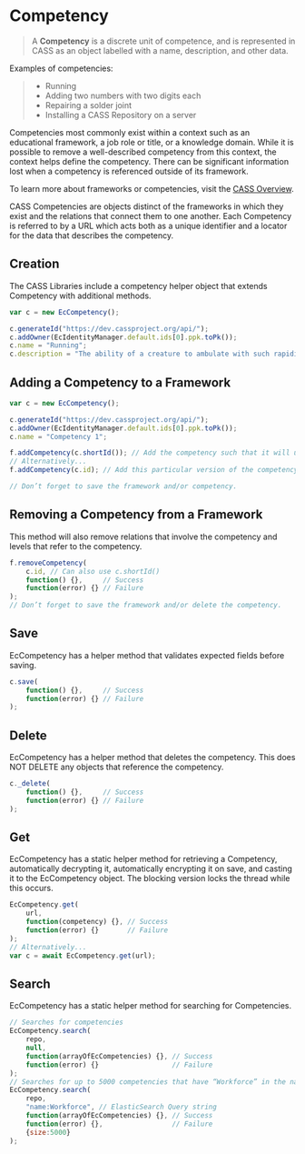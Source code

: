 # Competency

> A **Competency** is a discrete unit of competence, and is represented in CASS as an object labelled with a name, description, and other data.

Examples of competencies:
> * Running
> * Adding two numbers with two digits each
> * Repairing a solder joint
> * Installing a CASS Repository on a server

Competencies most commonly exist within a context such as an educational framework, a job role or title, or a knowledge domain. While it is possible to remove a well-described competency from this context, the context helps define the competency. There can be significant information lost when a competency is referenced outside of its framework.

To learn more about frameworks or competencies, visit the [CASS Overview](/guide/overview/).

CASS Competencies are objects distinct of the frameworks in which they exist and the relations that connect them to one another. Each Competency is referred to by a URL which acts both as a unique identifier and a locator for the data that describes the competency.

## Creation

The CASS Libraries include a competency helper object that extends Competency with additional methods.

```js
var c = new EcCompetency();

c.generateId("https://dev.cassproject.org/api/");
c.addOwner(EcIdentityManager.default.ids[0].ppk.toPk());
c.name = "Running";
c.description = "The ability of a creature to ambulate with such rapidity that more than half of the limbs involved do not touch the ground at some point in the motion.";
```

## Adding a Competency to a Framework

```js
var c = new EcCompetency();

c.generateId("https://dev.cassproject.org/api/");
c.addOwner(EcIdentityManager.default.ids[0].ppk.toPk());
c.name = "Competency 1";

f.addCompetency(c.shortId()); // Add the competency such that it will update automatically
// Alternatively...
f.addCompetency(c.id); // Add this particular version of the competency

// Don’t forget to save the framework and/or competency.
```

## Removing a Competency from a Framework

This method will also remove relations that involve the competency and levels that refer to the competency.

```js
f.removeCompetency(
    c.id, // Can also use c.shortId()
    function() {},     // Success
    function(error) {} // Failure
);
// Don’t forget to save the framework and/or delete the competency.
```

## Save

EcCompetency has a helper method that validates expected fields before saving.

```js
c.save(
    function() {},     // Success
    function(error) {} // Failure
);
```

## Delete

EcCompetency has a helper method that deletes the competency. This does NOT DELETE any objects that reference the competency.

```js
c._delete(
    function() {},     // Success
    function(error) {} // Failure
);
```

## Get

EcCompetency has a static helper method for retrieving a Competency, automatically decrypting it, automatically encrypting it on save, and casting it to the EcCompetency object. The blocking version locks the thread while this occurs.

```js
EcCompetency.get(
    url,
    function(competency) {}, // Success
    function(error) {}       // Failure
);
// Alternatively...
var c = await EcCompetency.get(url);
```

## Search

EcCompetency has a static helper method for searching for Competencies.

```js
// Searches for competencies
EcCompetency.search(
    repo,
    null,
    function(arrayOfEcCompetencies) {}, // Success
    function(error) {}                  // Failure
);
// Searches for up to 5000 competencies that have “Workforce” in the name.
EcCompetency.search(
    repo,
    "name:Workforce", // ElasticSearch Query string
    function(arrayOfEcCompetencies) {}, // Success
    function(error) {},                 // Failure
    {size:5000}
);
```